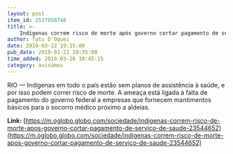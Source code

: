 ```yaml
---
layout: post
item_id: 2537058746
title: >-
    Indígenas correm risco de morte após governo cortar pagamento de serviço de saúde
author: Tatu D'Oquei
date: 2019-03-22 19:35:00
pub_date: 2019-03-22 19:35:00
time_added: 2019-03-26 18:45:15
category: avisamos
---
```


RIO — Indígenas em todo o país estão sem planos de assistência à saúde, e por isso podem correr risco de morte. A ameaça está ligada à falta de pagamento do governo federal a empresas que fornecem mantimentos básicos para o socorro médico próximo a aldeias.

**Link:** [https://m.oglobo.globo.com/sociedade/indigenas-correm-risco-de-morte-apos-governo-cortar-pagamento-de-servico-de-saude-23544652](https://m.oglobo.globo.com/sociedade/indigenas-correm-risco-de-morte-apos-governo-cortar-pagamento-de-servico-de-saude-23544652)

